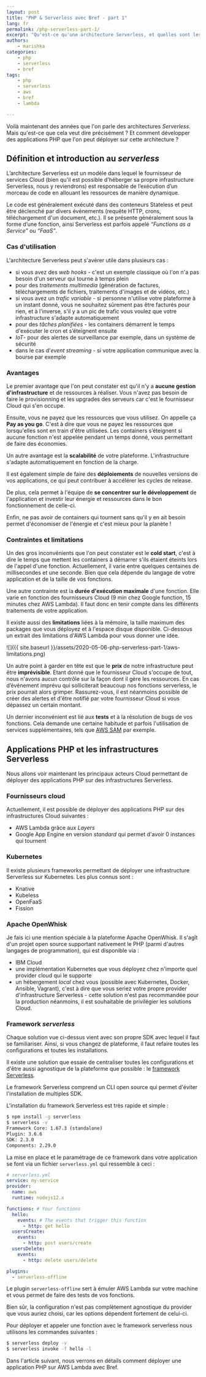 ```yaml
---
layout: post
title: "PHP & Serverless avec Bref - part 1"
lang: fr
permalink: /php-serverless-part-1/
excerpt: "Qu'est-ce qu'une architecture Serverless, et quelles sont les options pour y déployer des applications PHP ?"
authors:
    - marishka
categories:
    - php
    - serverless
    - bref
tags:
    - php
    - serverless
    - aws
    - bref
    - lambda

---
```


Voilà maintenant des années que l'on parle des architectures *Serverless*. Mais qu'est-ce que cela veut dire précisément ? Et comment développer des applications PHP que l'on peut déployer sur cette architecture ?

## Définition et introduction au *serverless*

L’architecture Serverless est un modèle dans lequel le fournisseur de services Cloud (bien qu'il est possible d'héberger sa propre infrastructure Serverless, nous y reviendrons) est responsable de l’exécution d’un morceau de code en allouant les ressources de manière dynamique.

Le code est généralement exécuté dans des conteneurs Stateless et peut être déclenché par divers événements (requête HTTP, crons, téléchargement d'un document, etc.). Il se présente généralement sous la forme d’une fonction, ainsi Serverless est parfois appelé *“Functions as a Service”* ou *“FaaS”*.

### Cas d'utilisation

L'architecture Serverless peut s'avérer utile dans plusieurs cas :

- si vous avez des *web hooks* - c'est un exemple classique où l'on n'a pas besoin d'un serveur qui tourne à temps plein
- pour des *traitements multimedia* (génération de factures, téléchargements de fichiers, traitements d'images et de vidéos, etc.)
- si vous avez un *trafic variable* - si personne n'utilise votre plateforme à un instant donné, vous ne souhaitez sûrement pas être facturés pour rien, et à l'inverse, s'il y a un pic de trafic vous voulez que votre infrastructure s'adapte automatiquement
- pour des *tâches planifiées* - les containers démarrent le temps d'exécuter le cron et s’éteignent ensuite
- *IoT*- pour des alertes de surveillance par exemple, dans un système de sécurité
- dans le  cas d'*event streaming* - si votre application communique avec la bourse par exemple

### Avantages

Le premier avantage que l'on peut constater est qu'il n'y a **aucune gestion d'infrastructure** et de ressources à réaliser. Vous n'avez pas besoin de faire le provisionning et les upgrades des serveurs car c'est le fournisseur Cloud qui s'en occupe.

Ensuite, vous ne payez que les ressources que vous utilisez. On appelle ça **Pay as you go**. C'est à dire que vous ne payez les ressources que lorsqu'elles sont en train d'être utilisées. Les containers s’éteignent si aucune fonction n'est appelée pendant un temps donné, vous permettant de faire des économies.

Un autre avantage est la **scalabilité** de votre plateforme. L'infrastructure s'adapte automatiquement en fonction de la charge.

Il est également simple de faire des **déploiements** de nouvelles versions de vos applications, ce qui peut contribuer à accélérer les cycles de release.

De plus, cela permet à l'équipe de **se concentrer sur le développement** de l'application et investir leur énergie et ressources dans le bon fonctionnement de celle-ci.

Enfin, ne pas avoir de containers qui tournent sans qu'il y en ait besoin permet d'économiser de l'énergie et c'est mieux pour la planète !

### Contraintes et limitations

Un des gros inconvénients que l'on peut constater est le **cold start**, c'est à dire le temps que mettent les containers à démarrer s'ils étaient éteints lors de l'appel d'une fonction. Actuellement, il varie entre quelques centaines de millisecondes et une seconde. Bien que cela dépende du langage de votre application et de la taille de vos fonctions.

Une autre contrainte est la **durée d'exécution maximale** d'une fonction. Elle varie en fonction des fournisseurs Cloud (9 min chez Google function, 15 minutes chez AWS Lambda). Il faut donc en tenir compte dans les différents traitements de votre application.

Il existe aussi des **limitations** liées à la mémoire, la taille maximum des packages que vous déployez et à l'espace disque disponible. Ci-dessous un extrait des limitations d'AWS Lambda pour vous donner une idée.

![]({{ site.baseurl }}/assets/2020-05-06-php-serverless-part-1/aws-limitations.png)

Un autre point à garder en tête est que le **prix** de notre infrastructure peut être **imprévisible**. Etant donné que le fournisseur Cloud s'occupe de tout, nous n'avons aucun contrôle sur la façon dont il gère les ressources. En cas d’événement imprévu qui solliciterait beaucoup nos fonctions serverless, le prix pourrait alors grimper. Rassurez-vous, il est néanmoins possible de créer des alertes et d'être notifié par votre fournisseur Cloud si vous dépassez un certain montant.

Un dernier inconvénient est lié aux **tests** et à la résolution de bugs de vos fonctions. Cela demande une certaine habitude et parfois l'utilisation de services supplémentaires, tels que [AWS SAM](https://docs.aws.amazon.com/serverless-application-model/latest/developerguide/what-is-sam.html) par exemple.

## Applications PHP et les infrastructures Serverless

Nous allons voir maintenant les principaux acteurs Cloud permettant de déployer des applications PHP sur des infrastructures Serverless.

### Fournisseurs cloud

Actuellement, il est possible de déployer des applications PHP sur des infrastructures Cloud suivantes :
- AWS Lambda grâce aux *Layers*
- Google App Engine en version *standard* qui permet d'avoir 0 instances qui tournent

### Kubernetes

Il existe plusieurs frameworks permettant de déployer une infrastructure Serverless sur Kubernetes. Les plus connus sont :

- Knative
- Kubeless
- OpenFaaS
- Fission

### Apache OpenWhisk

Je fais ici une mention spéciale à la plateforme Apache OpenWhisk. Il s'agît d'un projet open source supportant nativement le PHP (parmi d'autres langages de programmation), qui est disponible via :

- IBM Cloud
- une implémentation Kubernetes que vous déployez chez n'importe quel provider cloud qui le supporte
- un hébergement *local* chez vous (possible avec Kubernetes, Docker, Ansible, Vagrant), c'est à dire que vous seriez votre propre provider d'infrastructure Serverless - cette solution n'est pas recommandée pour la production néanmoins, il est souhaitable de privilégier les solutions Cloud.

### Framework *serverless*

Chaque solution vue ci-dessus vient avec son propre SDK avec lequel il faut se familiariser.
Ainsi, si vous changez de plateforme, il faut refaire toutes les configurations et toutes les installations.

Il existe une solution que essaie de centraliser toutes les configurations et d'être aussi agnostique de la plateforme que possible : le [framework Serverless](https://serverless.com/).

Le framework Serverless comprend un CLI open source qui permet d'éviter l'installation de multiples SDK.

L'installation du framework Serverless est très rapide et simple :

```bash
$ npm install -g serverless
$ serverless -v
Framework Core: 1.67.3 (standalone)
Plugin: 3.6.6
SDK: 2.3.0
Components: 2.29.0
```

La mise en place et le paramétrage de ce framework dans votre application se font via un fichier `serverless.yml` qui ressemble à ceci :

```yaml
# serverless.yml
service: my-service
provider:
  name: aws
  runtime: nodejs12.x

functions: # Your functions
  hello:
    events: # The events that trigger this function
      - http: get hello
  usersCreate:
    events:
      - http: post users/create
  usersDelete:
    events:
      - http: delete users/delete

plugins:
  - serverless-offline
```

Le plugin `serverless-offline` sert à émuler AWS Lambda sur votre machine et vous permet de faire des tests de vos fonctions.

Bien sûr, la configuration n'est pas complètement agnostique du provider que vous auriez choisi, car les options dépendent fortement de celui-ci.

Pour déployer et appeler une fonction avec le framework serverless nous utilisons les commandes suivantes :

```bash
$ serverless deploy -v
$ serverless invoke -f hello -l
```

Dans l'article suivant, nous verrons en détails comment déployer une application PHP sur AWS Lambda avec Bref.
